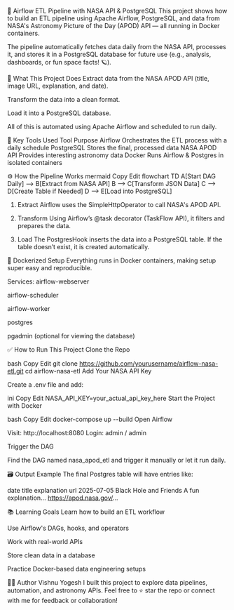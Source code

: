 🚀 Airflow ETL Pipeline with NASA API & PostgreSQL
This project shows how to build an ETL pipeline using Apache Airflow, PostgreSQL, and data from NASA's Astronomy Picture of the Day (APOD) API — all running in Docker containers.

The pipeline automatically fetches data daily from the NASA API, processes it, and stores it in a PostgreSQL database for future use (e.g., analysis, dashboards, or fun space facts! 🪐).

📌 What This Project Does
Extract data from the NASA APOD API (title, image URL, explanation, and date).

Transform the data into a clean format.

Load it into a PostgreSQL database.

All of this is automated using Apache Airflow and scheduled to run daily.

🧱 Key Tools Used
Tool	Purpose
Airflow	Orchestrates the ETL process with a daily schedule
PostgreSQL	Stores the final, processed data
NASA APOD API	Provides interesting astronomy data
Docker	Runs Airflow & Postgres in isolated containers

⚙️ How the Pipeline Works
mermaid
Copy
Edit
flowchart TD
    A[Start DAG Daily] --> B[Extract from NASA API]
    B --> C[Transform JSON Data]
    C --> D[Create Table if Needed]
    D --> E[Load into PostgreSQL]
1. Extract
Airflow uses the SimpleHttpOperator to call NASA's APOD API.

2. Transform
Using Airflow’s @task decorator (TaskFlow API), it filters and prepares the data.

3. Load
The PostgresHook inserts the data into a PostgreSQL table. If the table doesn’t exist, it is created automatically.

🐳 Dockerized Setup
Everything runs in Docker containers, making setup super easy and reproducible.

Services:
airflow-webserver

airflow-scheduler

airflow-worker

postgres

pgadmin (optional for viewing the database)

✅ How to Run This Project
Clone the Repo

bash
Copy
Edit
git clone https://github.com/yourusername/airflow-nasa-etl.git
cd airflow-nasa-etl
Add Your NASA API Key

Create a .env file and add:

ini
Copy
Edit
NASA_API_KEY=your_actual_api_key_here
Start the Project with Docker

bash
Copy
Edit
docker-compose up --build
Open Airflow

Visit: http://localhost:8080
Login: admin / admin

Trigger the DAG

Find the DAG named nasa_apod_etl and trigger it manually or let it run daily.

🗃️ Output Example
The final Postgres table will have entries like:

date	title	explanation	url
2025-07-05	Black Hole and Friends	A fun explanation...	https://apod.nasa.gov/...

📚 Learning Goals
Learn how to build an ETL workflow

Use Airflow's DAGs, hooks, and operators

Work with real-world APIs

Store clean data in a database

Practice Docker-based data engineering setups

🧑‍💻 Author
Vishnu Yogesh
I built this project to explore data pipelines, automation, and astronomy APIs.
Feel free to ⭐ star the repo or connect with me for feedback or collaboration!

